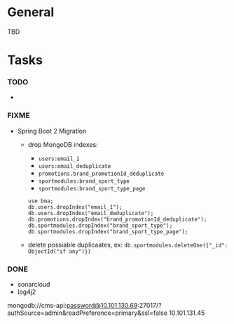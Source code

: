 # General
TBD

# Tasks

### TODO
-

### FIXME

- Spring Boot 2 Migration

  - drop MongoDB indexes:

    - `users:email_1`
    - `users:email_deduplicate`
    - `promotions.brand_promotionId_deduplicate`
    - `sportmodules:brand_sport_type`
    - `sportmodules:brand_sport_type_page`

    ``` mongodb
    use bma;
    db.users.dropIndex("email_1");
    db.users.dropIndex("email_deduplicate");
    db.promotions.dropIndex("brand_promotionId_deduplicate");
    db.sportmodules.dropIndex("brand_sport_type");
    db.sportmodules.dropIndex("brand_sport_type_page");
    ```

  - delete possiable duplicaates, ex:
    `db.sportmodules.deleteOne({"_id": ObjectId("if any")})`

### DONE
- sonarcloud
- log4j2


mongodb://cms-api:password@10.101.130.69:27017/?authSource=admin&readPreference=primary&ssl=false
10.101.131.45
